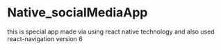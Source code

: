 # Native_socialMediaApp
this is special app made via using react native technology and also used react-navigation version 6
